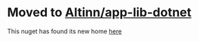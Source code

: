 # Moved to [Altinn/app-lib-dotnet](https://github.com/Altinn/app-lib-dotnet)

This nuget has found its new home [here](https://github.com/Altinn/app-lib-dotnet)
